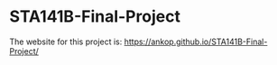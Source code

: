 # STA141B-Final-Project

The website for this project is: https://ankop.github.io/STA141B-Final-Project/
